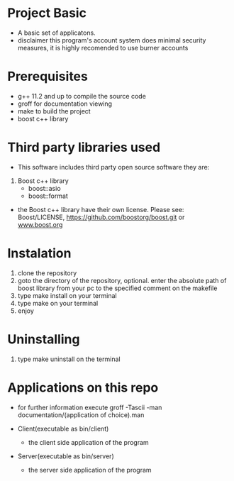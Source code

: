 # Project Basic
* A basic set of applicatons.
* disclaimer this program's account system does
  minimal security measures, it is highly recomended
  to use burner accounts

# Prerequisites
* g++ 11.2 and up to compile the source code
* groff for documentation viewing
* make to build the project
* boost c++ library

# Third party libraries used
* This software includes third party open source software they are: 
1. Boost c++ library
   - boost::asio
   - boost::format

  * the Boost c++ library have their own license. Please see:
    Boost/LICENSE, https://github.com/boostorg/boost.git or www.boost.org

# Instalation
1. clone the repository
2. goto the directory of the repository,
   optional. enter the absolute path of boost library from your pc to the specified
   comment on the makefile 
3. type make install on your terminal
4. type make on your terminal
5. enjoy
   
# Uninstalling
1. type make uninstall on the terminal

# Applications on this repo
* for further information execute groff -Tascii -man documentation/(application of choice).man

* Client(executable as bin/client)
  - the client side application of the program

* Server(executable as bin/server)
  - the server side application of the program